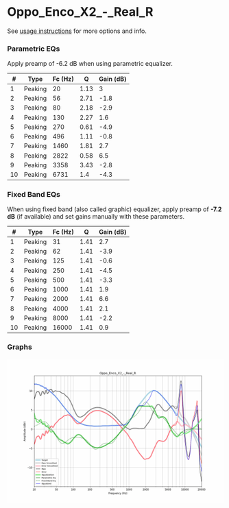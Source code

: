 # Oppo_Enco_X2_-_Real_R
See [usage instructions](https://github.com/jaakkopasanen/AutoEq#usage) for more options and info.

### Parametric EQs
Apply preamp of -6.2 dB when using parametric equalizer.

|   # | Type    |   Fc (Hz) |    Q |   Gain (dB) |
|-----|---------|-----------|------|-------------|
|   1 | Peaking |        20 | 1.13 |         3   |
|   2 | Peaking |        56 | 2.71 |        -1.8 |
|   3 | Peaking |        80 | 2.18 |        -2.9 |
|   4 | Peaking |       130 | 2.27 |         1.6 |
|   5 | Peaking |       270 | 0.61 |        -4.9 |
|   6 | Peaking |       496 | 1.11 |        -0.8 |
|   7 | Peaking |      1460 | 1.81 |         2.7 |
|   8 | Peaking |      2822 | 0.58 |         6.5 |
|   9 | Peaking |      3358 | 3.43 |        -2.8 |
|  10 | Peaking |      6731 | 1.4  |        -4.3 |

### Fixed Band EQs
When using fixed band (also called graphic) equalizer, apply preamp of **-7.2 dB** (if available) and set gains manually with these parameters.

|   # | Type    |   Fc (Hz) |    Q |   Gain (dB) |
|-----|---------|-----------|------|-------------|
|   1 | Peaking |        31 | 1.41 |         2.7 |
|   2 | Peaking |        62 | 1.41 |        -3.9 |
|   3 | Peaking |       125 | 1.41 |        -0.6 |
|   4 | Peaking |       250 | 1.41 |        -4.5 |
|   5 | Peaking |       500 | 1.41 |        -3.3 |
|   6 | Peaking |      1000 | 1.41 |         1.9 |
|   7 | Peaking |      2000 | 1.41 |         6.6 |
|   8 | Peaking |      4000 | 1.41 |         2.1 |
|   9 | Peaking |      8000 | 1.41 |        -2.2 |
|  10 | Peaking |     16000 | 1.41 |         0.9 |

### Graphs
![](./Oppo_Enco_X2_-_Real_R.png)
